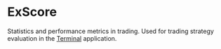 # ExScore
Statistics and performance metrics in trading. 
Used for trading strategy evaluation in the [Terminal](https://github.com/Indemos/Terminal) application. 
